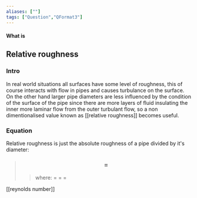```yaml
---
aliases: [""]
tags: ["Question","QFormat3"]
---
```


#### What is
## Relative roughness
### Intro
In real world situations all surfaces have some level of roughness, this of course interacts with flow in pipes and causes turbulance on the surface. On the other hand larger pipe diameters are less influenced by the condition of the surface of the pipe since there are more layers of fluid insulating the inner more laminar flow from the outer turbulant flow, so a non dimentionalised value known as [[relative roughness]] becomes useful.

### Equation
Relative roughness is just the absolute roughness of a pipe divided by it's diameter:

> ### $$  = $$ 
>> where:
>> $=$ 
>> $=$
>> $=$

[[reynolds number]]